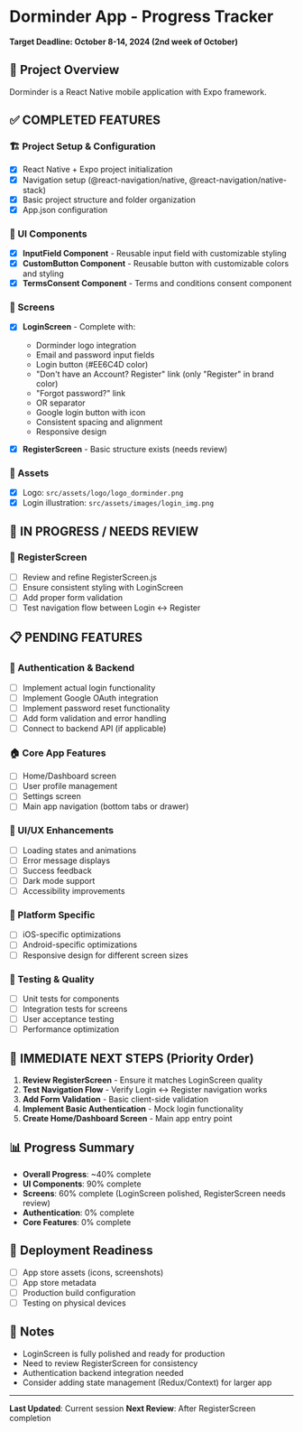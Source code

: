# Dorminder App - Progress Tracker
**Target Deadline: October 8-14, 2024 (2nd week of October)**

## 🎯 Project Overview
Dorminder is a React Native mobile application with Expo framework.

## ✅ COMPLETED FEATURES

### 🏗️ Project Setup & Configuration
- [x] React Native + Expo project initialization
- [x] Navigation setup (@react-navigation/native, @react-navigation/native-stack)
- [x] Basic project structure and folder organization
- [x] App.json configuration

### 🎨 UI Components
- [x] **InputField Component** - Reusable input field with customizable styling
- [x] **CustomButton Component** - Reusable button with customizable colors and styling
- [x] **TermsConsent Component** - Terms and conditions consent component

### 📱 Screens
- [x] **LoginScreen** - Complete with:
  - Dorminder logo integration
  - Email and password input fields
  - Login button (#EE6C4D color)
  - "Don't have an Account? Register" link (only "Register" in brand color)
  - "Forgot password?" link
  - OR separator
  - Google login button with icon
  - Consistent spacing and alignment
  - Responsive design

- [x] **RegisterScreen** - Basic structure exists (needs review)

### 🎨 Assets
- [x] Logo: `src/assets/logo/logo_dorminder.png`
- [x] Login illustration: `src/assets/images/login_img.png`

## 🚧 IN PROGRESS / NEEDS REVIEW

### 📱 RegisterScreen
- [ ] Review and refine RegisterScreen.js
- [ ] Ensure consistent styling with LoginScreen
- [ ] Add proper form validation
- [ ] Test navigation flow between Login ↔ Register

## 📋 PENDING FEATURES

### 🔐 Authentication & Backend
- [ ] Implement actual login functionality
- [ ] Implement Google OAuth integration
- [ ] Implement password reset functionality
- [ ] Add form validation and error handling
- [ ] Connect to backend API (if applicable)

### 🏠 Core App Features
- [ ] Home/Dashboard screen
- [ ] User profile management
- [ ] Settings screen
- [ ] Main app navigation (bottom tabs or drawer)

### 🎨 UI/UX Enhancements
- [ ] Loading states and animations
- [ ] Error message displays
- [ ] Success feedback
- [ ] Dark mode support
- [ ] Accessibility improvements

### 📱 Platform Specific
- [ ] iOS-specific optimizations
- [ ] Android-specific optimizations
- [ ] Responsive design for different screen sizes

### 🧪 Testing & Quality
- [ ] Unit tests for components
- [ ] Integration tests for screens
- [ ] User acceptance testing
- [ ] Performance optimization

## 🎯 IMMEDIATE NEXT STEPS (Priority Order)

1. **Review RegisterScreen** - Ensure it matches LoginScreen quality
2. **Test Navigation Flow** - Verify Login ↔ Register navigation works
3. **Add Form Validation** - Basic client-side validation
4. **Implement Basic Authentication** - Mock login functionality
5. **Create Home/Dashboard Screen** - Main app entry point

## 📊 Progress Summary
- **Overall Progress**: ~40% complete
- **UI Components**: 90% complete
- **Screens**: 60% complete (LoginScreen polished, RegisterScreen needs review)
- **Authentication**: 0% complete
- **Core Features**: 0% complete

## 🚀 Deployment Readiness
- [ ] App store assets (icons, screenshots)
- [ ] App store metadata
- [ ] Production build configuration
- [ ] Testing on physical devices

## 📝 Notes
- LoginScreen is fully polished and ready for production
- Need to review RegisterScreen for consistency
- Authentication backend integration needed
- Consider adding state management (Redux/Context) for larger app

---
**Last Updated**: Current session
**Next Review**: After RegisterScreen completion
